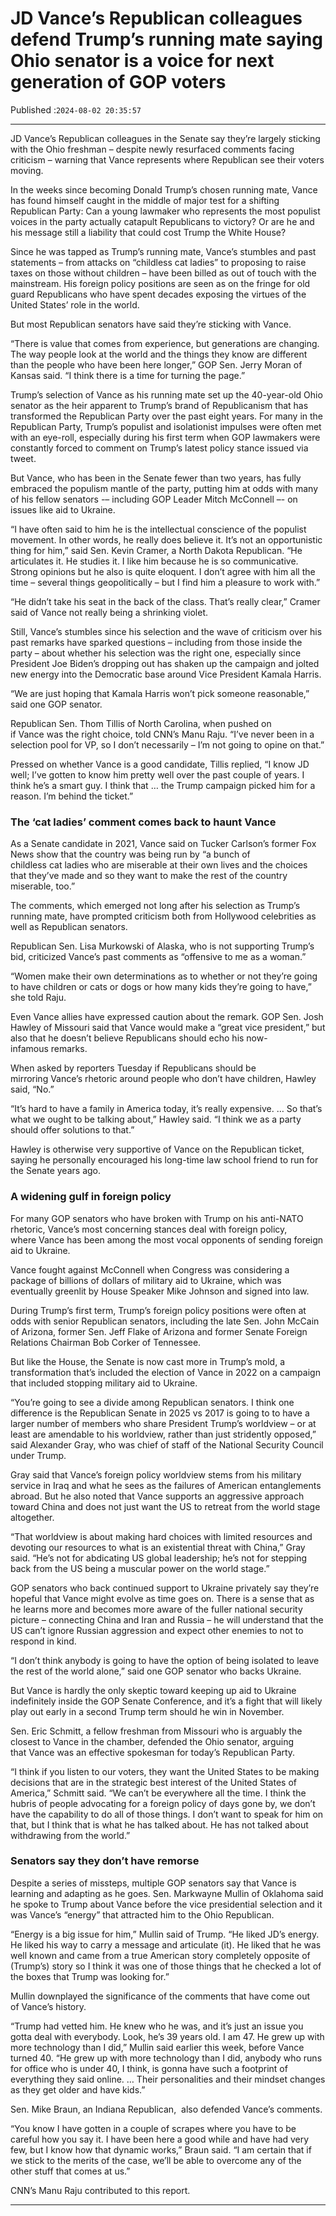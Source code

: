 # JD Vance’s Republican colleagues defend Trump’s running mate saying Ohio senator is a voice for next generation of GOP voters

Published :`2024-08-02 20:35:57`

---

JD Vance’s Republican colleagues in the Senate say they’re largely sticking with the Ohio freshman – despite newly resurfaced comments facing criticism – warning that Vance represents where Republican see their voters moving.

In the weeks since becoming Donald Trump’s chosen running mate, Vance has found himself caught in the middle of major test for a shifting Republican Party: Can a young lawmaker who represents the most populist voices in the party actually catapult Republicans to victory? Or are he and his message still a liability that could cost Trump the White House?

Since he was tapped as Trump’s running mate, Vance’s stumbles and past statements – from attacks on “childless cat ladies” to proposing to raise taxes on those without children – have been billed as out of touch with the mainstream. His foreign policy positions are seen as on the fringe for old guard Republicans who have spent decades exposing the virtues of the United States’ role in the world.

But most Republican senators have said they’re sticking with Vance.

“There is value that comes from experience, but generations are changing. The way people look at the world and the things they know are different than the people who have been here longer,” GOP Sen. Jerry Moran of Kansas said. “I think there is a time for turning the page.”

Trump’s selection of Vance as his running mate set up the 40-year-old Ohio senator as the heir apparent to Trump’s brand of Republicanism that has transformed the Republican Party over the past eight years. For many in the Republican Party, Trump’s populist and isolationist impulses were often met with an eye-roll, especially during his first term when GOP lawmakers were constantly forced to comment on Trump’s latest policy stance issued via tweet.

But Vance, who has been in the Senate fewer than two years, has fully embraced the populism mantle of the party, putting him at odds with many of his fellow senators -– including GOP Leader Mitch McConnell –- on issues like aid to Ukraine.

“I have often said to him he is the intellectual conscience of the populist movement. In other words, he really does believe it. It’s not an opportunistic thing for him,” said Sen. Kevin Cramer, a North Dakota Republican. “He articulates it. He studies it. I like him because he is so communicative. Strong opinions but he also is quite eloquent. I don’t agree with him all the time – several things geopolitically – but I find him a pleasure to work with.”

“He didn’t take his seat in the back of the class. That’s really clear,” Cramer said of Vance not really being a shrinking violet.

Still, Vance’s stumbles since his selection and the wave of criticism over his past remarks have sparked questions – including from those inside the party – about whether his selection was the right one, especially since President Joe Biden’s dropping out has shaken up the campaign and jolted new energy into the Democratic base around Vice President Kamala Harris.

“We are just hoping that Kamala Harris won’t pick someone reasonable,” said one GOP senator.

Republican Sen. Thom Tillis of North Carolina, when pushed on if Vance was the right choice, told CNN’s Manu Raju. “I’ve never been in a selection pool for VP, so I don’t necessarily – I’m not going to opine on that.”

Pressed on whether Vance is a good candidate, Tillis replied, “I know JD well; I’ve gotten to know him pretty well over the past couple of years. I think he’s a smart guy. I think that … the Trump campaign picked him for a reason. I’m behind the ticket.”

### The ‘cat ladies’ comment comes back to haunt Vance

As a Senate candidate in 2021, Vance said on Tucker Carlson’s former Fox News show that the country was being run by “a bunch of childless cat ladies who are miserable at their own lives and the choices that they’ve made and so they want to make the rest of the country miserable, too.”

The comments, which emerged not long after his selection as Trump’s running mate, have prompted criticism both from Hollywood celebrities as well as Republican senators.

Republican Sen. Lisa Murkowski of Alaska, who is not supporting Trump’s bid, criticized Vance’s past comments as “offensive to me as a woman.”

“Women make their own determinations as to whether or not they’re going to have children or cats or dogs or how many kids they’re going to have,” she told Raju.

Even Vance allies have expressed caution about the remark. GOP Sen. Josh Hawley of Missouri said that Vance would make a “great vice president,” but also that he doesn’t believe Republicans should echo his now-infamous remarks.

When asked by reporters Tuesday if Republicans should be mirroring Vance’s rhetoric around people who don’t have children, Hawley said, “No.”

“It’s hard to have a family in America today, it’s really expensive. … So that’s what we ought to be talking about,” Hawley said. “I think we as a party should offer solutions to that.”

Hawley is otherwise very supportive of Vance on the Republican ticket, saying he personally encouraged his long-time law school friend to run for the Senate years ago.

### A widening gulf in foreign policy

For many GOP senators who have broken with Trump on his anti-NATO rhetoric, Vance’s most concerning stances deal with foreign policy, where Vance has been among the most vocal opponents of sending foreign aid to Ukraine.

Vance fought against McConnell when Congress was considering a package of billions of dollars of military aid to Ukraine, which was eventually greenlit by House Speaker Mike Johnson and signed into law.

During Trump’s first term, Trump’s foreign policy positions were often at odds with senior Republican senators, including the late Sen. John McCain of Arizona, former Sen. Jeff Flake of Arizona and former Senate Foreign Relations Chairman Bob Corker of Tennessee.

But like the House, the Senate is now cast more in Trump’s mold, a transformation that’s included the election of Vance in 2022 on a campaign that included stopping military aid to Ukraine.

“You’re going to see a divide among Republican senators. I think one difference is the Republican Senate in 2025 vs 2017 is going to to have a larger number of members who share President Trump’s worldview – or at least are amendable to his worldview, rather than just stridently opposed,” said Alexander Gray, who was chief of staff of the National Security Council under Trump.

Gray said that Vance’s foreign policy worldview stems from his military service in Iraq and what he sees as the failures of American entanglements abroad. But he also noted that Vance supports an aggressive approach toward China and does not just want the US to retreat from the world stage altogether.

“That worldview is about making hard choices with limited resources and devoting our resources to what is an existential threat with China,” Gray said. “He’s not for abdicating US global leadership; he’s not for stepping back from the US being a muscular power on the world stage.”

GOP senators who back continued support to Ukraine privately say they’re hopeful that Vance might evolve as time goes on. There is a sense that as he learns more and becomes more aware of the fuller national security picture – connecting China and Iran and Russia – he will understand that the US can’t ignore Russian aggression and expect other enemies to not to respond in kind.

“I don’t think anybody is going to have the option of being isolated to leave the rest of the world alone,” said one GOP senator who backs Ukraine.

But Vance is hardly the only skeptic toward keeping up aid to Ukraine indefinitely inside the GOP Senate Conference, and it’s a fight that will likely play out early in a second Trump term should he win in November.

Sen. Eric Schmitt, a fellow freshman from Missouri who is arguably the closest to Vance in the chamber, defended the Ohio senator, arguing that Vance was an effective spokesman for today’s Republican Party.

“I think if you listen to our voters, they want the United States to be making decisions that are in the strategic best interest of the United States of America,” Schmitt said. “We can’t be everywhere all the time. I think the hubris of people advocating for a foreign policy of days gone by, we don’t have the capability to do all of those things. I don’t want to speak for him on that, but I think that is what he has talked about. He has not talked about withdrawing from the world.”

### Senators say they don’t have remorse

Despite a series of missteps, multiple GOP senators say that Vance is learning and adapting as he goes. Sen. Markwayne Mullin of Oklahoma said he spoke to Trump about Vance before the vice presidential selection and it was Vance’s “energy” that attracted him to the Ohio Republican.

“Energy is a big issue for him,” Mullin said of Trump. “He liked JD’s energy. He liked his way to carry a message and articulate (it). He liked that he was well known and came from a true American story completely opposite of (Trump’s) story so I think it was one of those things that he checked a lot of the boxes that Trump was looking for.”

Mullin downplayed the significance of the comments that have come out of Vance’s history.

“Trump had vetted him. He knew who he was, and it’s just an issue you gotta deal with everybody. Look, he’s 39 years old. I am 47. He grew up with more technology than I did,” Mullin said earlier this week, before Vance turned 40. “He grew up with more technology than I did, anybody who runs for office who is under 40, I think, is gonna have such a footprint of everything they said online. … Their personalities and their mindset changes as they get older and have kids.”

Sen. Mike Braun, an Indiana Republican,  also defended Vance’s comments.

“You know I have gotten in a couple of scrapes where you have to be careful how you say it. I have been here a good while and have had very few, but I know how that dynamic works,” Braun said. “I am certain that if we stick to the merits of the case, we’ll be able to overcome any of the other stuff that comes at us.”

CNN’s Manu Raju contributed to this report.

---

